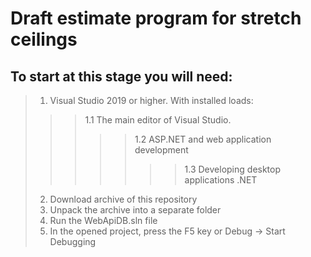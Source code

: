# Draft estimate program for stretch ceilings

## To start at this stage you will need:
> 1. Visual Studio 2019 or higher. With installed loads:
>>> 1.1 The main editor of Visual Studio.
>>>>> 1.2 ASP.NET and web application development
>>>>>>> 1.3 Developing desktop applications .NET
> 2. Download archive of this repository
> 3. Unpack the archive into a separate folder
> 4. Run the WebApiDB.sln file
> 5. In the opened project, press the F5 key or Debug -> Start Debugging